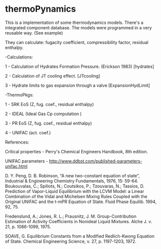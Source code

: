 # thermoPynamics

This is a implementation of some thermodynamics models. 
There's a integrated component database.
The models were programmed in a very reusable way. (See example)

They can calculate: fugacity coefficient, compressibility factor, residual enthalpy.

-Calculations:

1 - Calculation of Hydrates Formation Pressure. (Erickson 1983) [hydrates]

2 - Calculation of JT cooling effect. [JTcooling]

3 - Hydrate limits to gas expansion through a valve [ExpansionHydLimit]

-ThermoPkgs:

1 - SRK EoS (Z, fug. coef., residual enthalpy)

2 - IDEAL (Ideal Gas Cp computation )

3 - PR EoS (Z, fug. coef., residual enthalpy)

4 - UNIFAC (act. coef.)

References:

Critical properties - Perry's Chemical Engineers Handbook, 8th edition.

UNIFAC parameters - http://www.ddbst.com/published-parameters-unifac.html

D. Y. Peng, D. B. Robinson, “A new two-constant equation of state”, Industrial & Engineering Chemistry Fundamentals, 1976, 15: 59-64.
Boukouvalas, C.; Spiliots, N.; Coutsikos, P.; Tzouvaras, N.; Tassios, D. Prediction of Vapor-Liquid Equilibrium with the LCVM Model: a Linear Combination of the Vidal and Michelsen Mixing Rules Coupled with the Original UNIFAC and the t-mPR Equation of State. Fluid Phase Equilib. 1994, 92, 75.

Fredenslund, A.; Jones, R. L.; Prausnitz, J. M. Group-Contribution Estimation of Activity Coefficients in Nonideal Liquid Mixtures. Alche J. v. 21, p. 1086-1099, 1975.
 
SOAVE, G. Equilibrium Constants from a Modified Redlich-Kwong Equation of State. Chemical Engineering Science, v. 27, p. 1197-1203, 1972. 
 
